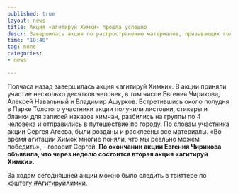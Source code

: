 ```yaml
---
published: true
layout: news
title: Акция «агитируй Химки» прошла успешно
descr: Завершилась акция по распространению материалов, призывающих голосовать за Евгению Чирикову
time: "18:40"
tag: none
categories:
- news

---
```


Полчаса назад завершилась акция «агитируй Химки». В акции приняли участие несколько десятков человек, в том числе Евгения Чирикова, Алексей Навальный и Владимир Ашурков. Встретившись около полудня в Парке Толстого участники акции получили листовки, стикеры и бланки для записей наказов химчан, разбились на группы по 4 человека и отправились в путешествие по городу. По словам участника акции Сергея Агеева, были розданы и расклеены все материалы. «Во время агитации Химок многие поняли, что мы реально можем победить», - говорит Сергей. <b>По окончании акции Евгения Чирикова объявила, что через неделю состоится вторая акция «агитируй Химки».</b>

За ходом сегодняшней акции можно было следить в твиттере по хэштегу <a href="https://twitter.com/i/#!/search/?q=%23%D0%90%D0%B3%D0%B8%D1%82%D0%B8%D1%80%D1%83%D0%B9%D0%A5%D0%B8%D0%BC%D0%BA%D0%B8&src=hash" target="_blank" rel="nofollow">#АгитируйХимки</a>.